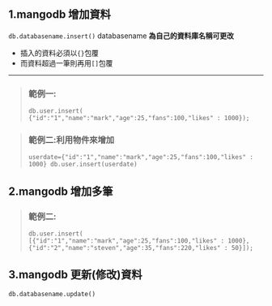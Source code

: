 ## 1.mangodb 增加資料
`db.databasename.insert()`
databasename **為自己的資料庫名稱可更改**
* 插入的資料必須以`{}`包覆
* 而資料超過一筆則再用`[]`包覆
***
> ### 範例一:
> `db.user.insert(
{"id":"1","name":"mark","age":25,"fans":100,"likes" : 1000});`

> ### 範例二:利用物件來增加
>`userdate={"id":"1","name":"mark","age":25,"fans":100,"likes" : 1000}
db.user.insert(userdate)`

## 2.mangodb 增加多筆

> ### 範例二:
> `db.user.insert(
[{"id":"1","name":"mark","age":25,"fans":100,"likes" : 1000},
{"id":"2","name":"steven","age":35,"fans":220,"likes" : 50}]);`


## 3.mangodb 更新(修改)資料
`db.databasename.update()`
